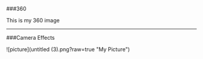 ###360

This is my 360 image
<script src="//360.vizor.io/scripts/embed.js" data-vizorurl="https://360.vizor.io/embed/v/pw3n" ></script>

***

###Camera Effects

![picture](untitled (3).png?raw=true "My Picture")
